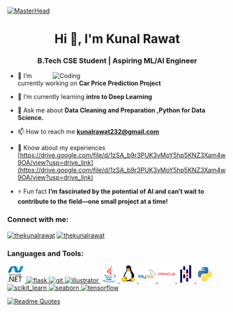 [![MasterHead](https://user-images.githubusercontent.com/86270481/214122618-1bf43327-cdef-456e-81fe-fc71a9070c07.gif)](https://user-images.githubusercontent.com/86270481/214122618-1bf43327-cdef-456e-81fe-fc71a9070c07.gif)


<h1 align="center">Hi 👋, I'm Kunal Rawat</h1>
<h3 align="center">B.Tech CSE Student | Aspiring ML/AI Engineer</h3>
<img align="right" alt="Coding" width="400" src="https://user-images.githubusercontent.com/92860846/192116238-f0a2f976-265f-460f-ad0a-83ef612ca989.gif">


- 🔭 I’m currently working on **Car Price Prediction Project**

- 🌱 I’m currently learning **intro to Deep Learning**

- 💬 Ask me about **Data Cleaning and Preparation ,Python for Data Science.**

- 📫 How to reach me **kunalrawat232@gmail.com**

- 📄 Know about my experiences [https://drive.google.com/file/d/1zSA_b9r3PUK3vMoY5hp5KNZ3Xam4w9OA/view?usp=drive_link](https://drive.google.com/file/d/1zSA_b9r3PUK3vMoY5hp5KNZ3Xam4w9OA/view?usp=drive_link)

- ⚡ Fun fact **I’m fascinated by the potential of AI and can’t wait to contribute to the field—one small project at a time!**

<h3 align="left">Connect with me:</h3>
<p align="left">
<a href="https://linkedin.com/in/thekunalrawat" target="blank"><img align="center" src="https://raw.githubusercontent.com/rahuldkjain/github-profile-readme-generator/master/src/images/icons/Social/linked-in-alt.svg" alt="thekunalrawat" height="30" width="40" /></a>
<a href="https://instagram.com/thekunalrawat" target="blank"><img align="center" src="https://raw.githubusercontent.com/rahuldkjain/github-profile-readme-generator/master/src/images/icons/Social/instagram.svg" alt="thekunalrawat" height="30" width="40" /></a>
</p>

<h3 align="left">Languages and Tools:</h3>
<p align="left"> <a href="https://dotnet.microsoft.com/" target="_blank" rel="noreferrer"> <img src="https://raw.githubusercontent.com/devicons/devicon/master/icons/dot-net/dot-net-original-wordmark.svg" alt="dotnet" width="40" height="40"/> </a> <a href="https://flask.palletsprojects.com/" target="_blank" rel="noreferrer"> <img src="https://www.vectorlogo.zone/logos/pocoo_flask/pocoo_flask-icon.svg" alt="flask" width="40" height="40"/> </a> <a href="https://git-scm.com/" target="_blank" rel="noreferrer"> <img src="https://www.vectorlogo.zone/logos/git-scm/git-scm-icon.svg" alt="git" width="40" height="40"/> </a> <a href="https://www.adobe.com/in/products/illustrator.html" target="_blank" rel="noreferrer"> <img src="https://www.vectorlogo.zone/logos/adobe_illustrator/adobe_illustrator-icon.svg" alt="illustrator" width="40" height="40"/> </a> <a href="https://www.java.com" target="_blank" rel="noreferrer"> <img src="https://raw.githubusercontent.com/devicons/devicon/master/icons/java/java-original.svg" alt="java" width="40" height="40"/> </a> <a href="https://www.linux.org/" target="_blank" rel="noreferrer"> <img src="https://raw.githubusercontent.com/devicons/devicon/master/icons/linux/linux-original.svg" alt="linux" width="40" height="40"/> </a> <a href="https://www.mysql.com/" target="_blank" rel="noreferrer"> <img src="https://raw.githubusercontent.com/devicons/devicon/master/icons/mysql/mysql-original-wordmark.svg" alt="mysql" width="40" height="40"/> </a> <a href="https://www.oracle.com/" target="_blank" rel="noreferrer"> <img src="https://raw.githubusercontent.com/devicons/devicon/master/icons/oracle/oracle-original.svg" alt="oracle" width="40" height="40"/> </a> <a href="https://pandas.pydata.org/" target="_blank" rel="noreferrer"> <img src="https://raw.githubusercontent.com/devicons/devicon/2ae2a900d2f041da66e950e4d48052658d850630/icons/pandas/pandas-original.svg" alt="pandas" width="40" height="40"/> </a> <a href="https://www.python.org" target="_blank" rel="noreferrer"> <img src="https://raw.githubusercontent.com/devicons/devicon/master/icons/python/python-original.svg" alt="python" width="40" height="40"/> </a> <a href="https://scikit-learn.org/" target="_blank" rel="noreferrer"> <img src="https://upload.wikimedia.org/wikipedia/commons/0/05/Scikit_learn_logo_small.svg" alt="scikit_learn" width="40" height="40"/> </a> <a href="https://seaborn.pydata.org/" target="_blank" rel="noreferrer"> <img src="https://seaborn.pydata.org/_images/logo-mark-lightbg.svg" alt="seaborn" width="40" height="40"/> </a> <a href="https://www.tensorflow.org" target="_blank" rel="noreferrer"> <img src="https://www.vectorlogo.zone/logos/tensorflow/tensorflow-icon.svg" alt="tensorflow" width="40" height="40"/> </a> </p>

[![Readme Quotes](https://quotes-github-readme.vercel.app/api?type=horizontal&theme=dracula&border=true&quote=We%20are%20at%20the%20beginning%20of%20a%20new%20era%20of%20computing%20where%20machine%20learning%20will%20be%20at%20the%20heart%20of%20everything.%20%E2%80%94%20Jeff%20Dean)](https://github.com/piyushsuthar/github-readme-quotes)
